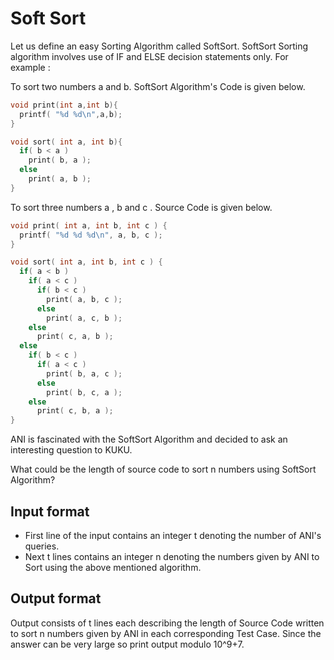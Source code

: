 # Soft Sort

Let us define an easy Sorting Algorithm called SoftSort. SoftSort Sorting algorithm involves use of IF and ELSE decision statements only. For example :

To sort two numbers a and b. SoftSort Algorithm's Code is given below.

```c++
void print(int a,int b){
  printf( "%d %d\n",a,b);
}

void sort( int a, int b){
  if( b < a )
    print( b, a );
  else
    print( a, b );
}
```

To sort three numbers a , b and c . Source Code is given below.

```c++
void print( int a, int b, int c ) {
  printf( "%d %d %d\n", a, b, c );
}

void sort( int a, int b, int c ) {
  if( a < b )
    if( a < c )
      if( b < c )
        print( a, b, c );
      else
        print( a, c, b );
    else
      print( c, a, b );
  else
    if( b < c )
      if( a < c )
        print( b, a, c );
      else
        print( b, c, a );
    else
      print( c, b, a );
}
```

ANI is fascinated with the SoftSort Algorithm and decided to ask an interesting question to KUKU.

What could be the length of source code to sort n numbers using SoftSort Algorithm?

## Input format

- First line of the input contains an integer t denoting the number of ANI's queries.
- Next t lines contains an integer n denoting the numbers given by ANI to Sort using the above mentioned algorithm.

## Output format

Output consists of t lines each describing the length of Source Code written to sort n numbers given by ANI in each corresponding Test Case. Since the answer can be very large so print output modulo 10^9+7.
